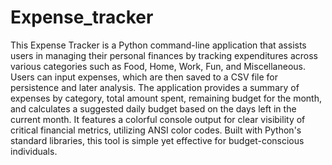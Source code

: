 # Expense_tracker

This Expense Tracker is a Python command-line application that assists users in managing their personal finances by tracking expenditures across various categories such as Food, Home, Work, Fun, and Miscellaneous. Users can input expenses, which are then saved to a CSV file for persistence and later analysis. The application provides a summary of expenses by category, total amount spent, remaining budget for the month, and calculates a suggested daily budget based on the days left in the current month. It features a colorful console output for clear visibility of critical financial metrics, utilizing ANSI color codes. Built with Python's standard libraries, this tool is simple yet effective for budget-conscious individuals.
